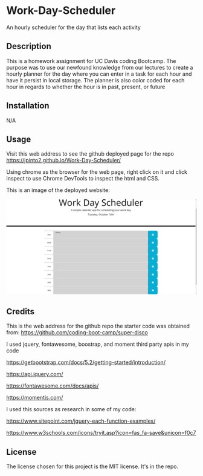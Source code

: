 # Work-Day-Scheduler
An hourly scheduler for the day that lists each activity

## Description

This is a homework assignment  for UC Davis coding Bootcamp. 
The purpose was to use our newfound knowledge from our lectures to create a hourly planner for the day where you can enter in a task for each hour and have it persist in local storage. The planner is also color coded for each hour in regards to whether the hour is in past, present, or future

## Installation

N/A

## Usage

Visit this web address to see the github deployed page for the repo https://jpinto2.github.io/Work-Day-Scheduler/

Using chrome as the browser for the web page, right click on it and click inspect to use Chrome DevTools to inspect the html and CSS.

This is an image of the deployed website:

![alt expected website](https://github.com/jpinto2/Work-Day-Scheduler/blob/main/s23.png)

## Credits

This is the web address for the github repo the starter code was obtained from: https://github.com/coding-boot-camp/super-disco

I used jquery, fontawesome, boostrap, and moment third party apis in my code

https://getbootstrap.com/docs/5.2/getting-started/introduction/

https://api.jquery.com/

https://fontawesome.com/docs/apis/

https://momentjs.com/

I used this sources as research in some of my code:

https://www.sitepoint.com/jquery-each-function-examples/

https://www.w3schools.com/icons/tryit.asp?icon=fas_fa-save&unicon=f0c7

## License

The license chosen for this project is the MIT license. It's in the repo.